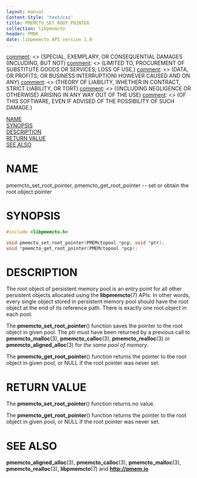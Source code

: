 ```yaml
---
layout: manual
Content-Style: 'text/css'
title: PMEMCTO_SET_ROOT_POINTER
collection: libpmemcto
header: PMDK
date: libpmemcto API version 1.0
...
```


[comment]: <> (Copyright 2017, Intel Corporation)

[comment]: <> (Redistribution and use in source and binary forms, with or without)
[comment]: <> (modification, are permitted provided that the following conditions)
[comment]: <> (are met:)
[comment]: <> (    * Redistributions of source code must retain the above copyright)
[comment]: <> (      notice, this list of conditions and the following disclaimer.)
[comment]: <> (    * Redistributions in binary form must reproduce the above copyright)
[comment]: <> (      notice, this list of conditions and the following disclaimer in)
[comment]: <> (      the documentation and/or other materials provided with the)
[comment]: <> (      distribution.)
[comment]: <> (    * Neither the name of the copyright holder nor the names of its)
[comment]: <> (      contributors may be used to endorse or promote products derived)
[comment]: <> (      from this software without specific prior written permission.)

[comment]: <> (THIS SOFTWARE IS PROVIDED BY THE COPYRIGHT HOLDERS AND CONTRIBUTORS)
[comment]: <> ("AS IS" AND ANY EXPRESS OR IMPLIED WARRANTIES, INCLUDING, BUT NOT)
[comment]: <> (LIMITED TO, THE IMPLIED WARRANTIES OF MERCHANTABILITY AND FITNESS FOR)
[comment]: <> (A PARTICULAR PURPOSE ARE DISCLAIMED. IN NO EVENT SHALL THE COPYRIGHT)
[comment]: <> (OWNER OR CONTRIBUTORS BE LIABLE FOR ANY DIRECT, INDIRECT, INCIDENTAL,)
[comment]: <> (SPECIAL, EXEMPLARY, OR CONSEQUENTIAL DAMAGES (INCLUDING, BUT NOT)
[comment]: <> (LIMITED TO, PROCUREMENT OF SUBSTITUTE GOODS OR SERVICES; LOSS OF USE,)
[comment]: <> (DATA, OR PROFITS; OR BUSINESS INTERRUPTION) HOWEVER CAUSED AND ON ANY)
[comment]: <> (THEORY OF LIABILITY, WHETHER IN CONTRACT, STRICT LIABILITY, OR TORT)
[comment]: <> ((INCLUDING NEGLIGENCE OR OTHERWISE) ARISING IN ANY WAY OUT OF THE USE)
[comment]: <> (OF THIS SOFTWARE, EVEN IF ADVISED OF THE POSSIBILITY OF SUCH DAMAGE.)

[comment]: <> (pmemcto_set_root_pointer.3 -- man page for libpmemcto)

[NAME](#name)<br />
[SYNOPSIS](#synopsis)<br />
[DESCRIPTION](#description)<br />
[RETURN VALUE](#return-value)<br />
[SEE ALSO](#see-also)<br />


# NAME #

pmemcto_set_root_pointer, pmemcto_get_root_pointer
-- set or obtain the root object pointer


# SYNOPSIS #

```c
#include <libpmemcto.h>

void pmemcto_set_root_pointer(PMEMctopool *pcp, void *ptr);
void *pmemcto_get_root_pointer(PMEMctopool *pcp);

```


# DESCRIPTION #

The root object of persistent memory pool is an entry point for all other
persistent objects allocated using the **libpmemcto**(7) APIs.  In other words,
every single object stored in persistent memory pool should have the root
object at the end of its reference path.
There is exactly one root object in each pool.

The **pmemcto_set_root_pointer**() function saves the pointer to the root
object in given pool.  The *ptr* must have been returned by a previous call
to **pmemcto_malloc**(3), **pmemcto_calloc**(3), **pmemcto_realloc**(3)
or **pmemcto_aligned_alloc**(3) for *the same pool of memory*.

The **pmemcto_get_root_pointer**() function returns the pointer to the root
object in given pool, or NULL if the root pointer was never set.


# RETURN VALUE #

The **pmemcto_set_root_pointer**() function returns no value.

The **pmemcto_get_root_pointer**() function returns the pointer to the root
object in given pool, or NULL if the root pointer was never set.


# SEE ALSO #

**pmemcto_aligned_alloc**(3), **pmemcto_calloc**(3), **pmemcto_malloc**(3),
**pmemcto_realloc**(3),
**libpmemcto**(7) and **<http://pmem.io>**
